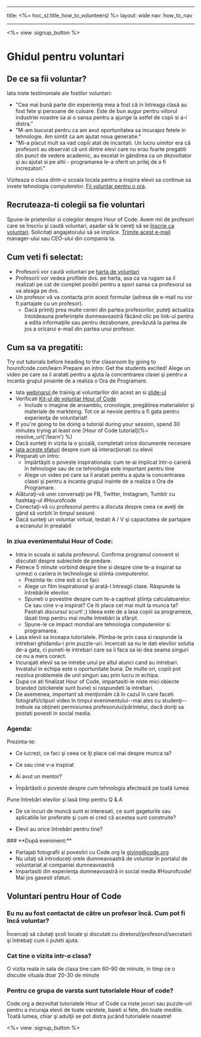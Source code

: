 * * *

title: <%= hoc_s(:title_how_to_volunteers) %> layout: wide nav: how_to_nav

* * *

<%= view :signup_button %>

# Ghidul pentru voluntari

## De ce sa fii voluntar?

Iata niste testimoniale ale fostilor voluntari:

  * "Cea mai bună parte din experienţa mea a fost că in întreaga clasă au fost fete şi persoane de culoare. Este de bun augur pentru viitorul industriei noastre sa ai o sansa pentru a ajunge la astfel de copii si a-i distra."
  * "M-am bucurat pentru ca am avut oportunitatea sa incurajez fetele in tehnologie. Am simtit ca am ajutat noua generatie."
  * "Mi-a placut mult sa vad copiii atat de incantati. Un lucru uimitor era că profesorii au observat că unii dintre elevi care nu erau foarte pregatiti din punct de vedere academic, au excelat in gândirea ca un dezvoltator şi au ajutat si pe altii - programarea le-a oferit un prilej de a fi increzatori."

Viziteaza o clasa dintr-o scoala locala pentru a inspira elevii sa continue sa invete tehnologia computerelor. [Fii voluntar pentru o ora](https://code.org/volunteer/engineer).

## Recruteaza-ti colegii sa fie voluntari

Spune-le prietenilor si colegilor despre Hour of Code. Avem mii de profesori care se înscriu şi caută voluntari, așadar să le cereţi să se [înscrie ca voluntari](https://code.org/volunteer). Solicitați angajatorului să se implice. [Trimite acest e-mail](https://hourofcode.com/promote/resources#email) manager-ului sau CEO-ului din compania ta.

## Cum veti fi selectat:

  * Profesorii vor caută voluntari pe [harta de voluntari](/volunteer/local) 
  * Profesorii vor vedea profilele dvs. pe harta, asa ca va rugam sa il realizati pe cat de complet posibil pentru a spori sansa ca profesorul sa va aleaga pe dvs.
  * Un profesor vă va contacta prin acest formular (adresa de e-mail nu vor fi partajate cu un profesor). 
      * Dacă primiţi prea multe cereri din partea profesorilor, puteţi actualiza întotdeauna preferinţele dumneavoastră făcând clic pe link-ul pentru a edita informaţiile sau pentru dezabonare, prevăzută la partea de jos a oricarui e-mail din partea unui profesor. 

## Cum sa va pregatiti:

Try out tutorials before heading to the classroom by going to hourofcode.com/learn Prepare an intro: Get the students excited! Alege un video pe care sa il aratati pentru a ajuta la concentrarea clasei şi pentru a incanta grupul pinainte de a realiza o Ora de Programare.

  * Iata [webinarul ](https://plus.google.com/events/ct1vlm9btosksrvlt7kggdoo0mk)de trainig al voluntarilor din acest an si [ slide-ul](https://docs.google.com/presentation/d/1-SRpceNbw3c-BtGYXKC3tTw3JSJ-5OZg6Ay4XFh7h50/edit?usp=sharing)
  * Verificati [Kit-ul de voluntar Hour of Code](https://docs.google.com/document/d/1PcrOW44tq_leRIAUWeUDy-gdrLJGIUNBB_feXF8b9w0/edit?usp=sharing) 
      * Include o imagine de ansamblu, cronologie, pregătirea materialelor şi materiale de markteing. Tot ce ai nevoie pentru a fi gata pentru experienţa de voluntariat!
  * If you're going to be doing a tutorial during your session, spend 30 minutes trying at least one [Hour of Code tutorial](%= resolve_url('/learn') %)
  * Dacă sunteţi in vizita la o şcoală, completati orice documente necesare
  * [Iata aceste sfaturi](https://code.org/files/CSTT_Volunteers.pdf) despre cum să interacţionati cu elevii
  * Preparati un intro: 
      * Împărtăşiti o poveste inspirationala: cum te-ai implicat într-o carieră în tehnologie sau de ce tehnologia este important pentru tine
      * Alege un video pe care sa il aratati pentru a ajuta la concentrarea clasei şi pentru a incanta grupul inainte de a realiza o Ora de Programare.
  * Alăturaţi-vă unei conversaţii pe FB, Twitter, Instagram, Tumblr cu hashtag-ul #Hourofcode
  * Conectaţi-vă cu profesorul pentru a discuta despre ceea ce aveţi de gând să vorbiti în timpul sesiunii
  * Dacă sunteţi un voluntar virtual, testati A / V şi capacitatea de partajare a ecranului în prealabil

### **In ziua evenimentului Hour of Code:**

  * Intra in scoala si saluta profesorul. Confirma programul convenit si discutati despre subiectele de predare.
  * Petrece 5 minute vorbind despre tine si despre cine te-a inspirat sa urmezi o cariera in technologie si stiinta computerelor. 
      * Prezinta-te: cine esti si ce faci
      * Alege un film inspirational şi arată-l întreagii clase. Răspunde la întrebările elevilor.
      * Spuneti o povestire despre cum te-a captivat ştiinţa calculatoarelor. Ce sau cine v-a inspirat? Ce iti place cel mai mult la munca ta? Pastrati discursul scurt! ;) Ideea este de a lasa copiii sa programeze, lăsati timp pentru mai multe întrebări la sfârşit.
      * Spune-le ce impact mondial are tehnologia computerelor si programarea.
  * Lasa elevii sa inceapa tutorialele. Plimba-te prin casa si raspunde la intrebari ghidandu-i prin puzzle-uri. Incercati sa nu le dati elevilor solutia de-a gata, ci puneti-le intrebari care sa ii faca sa isi dea seama singuri ce nu a mers corect.
  * Incurajati elevii sa se intrebe unul pe altul atunci cand au intrebari. Invatatul in echipa este o oportunitate buna. De multe ori, copiii pot rezolva problemele de unii singuri sau prin lucru in echipa. 
  * Dupa ce ati finalizat Hour of Code, impartasiti-le niste mici obiecte branded (stickerele sunt bune) si raspundeti la intrebari.
  * De asemenea, important să menţionăm că în cazul în care faceti fotografii/clipuri video în timpul evenimentului--mai ales cu studenţi--trebuie sa obţineti permisiunea profesorului/părintelui, dacă doriţi sa postati povesti in social media.

### **Agenda:**

Prezinta-te: </ul>

  * Ce lucrezi, ce faci şi ceea ce îţi place cel mai despre munca ta?
  * Ce sau cine v-a inspirat
  * Ai avut un mentor?
  * Împărtăsiti o poveste despre cum tehnologia afectează pe toată lumea</ul></td> </tr> 
    Pune întrebări elevilor şi lasă timp pentru Q & A </ul>
    
      * De ce locuri de muncă sunt ei interesati, ce sunt gageturile sau aplicatiile lor preferate şi cum ei cred că acestea sunt construite? 
      * Elevii au orice întrebări pentru tine?</ul></td> </tr> 
        </tbody> </table> 
        ### **După eveniment:**
        
          * Partajați fotografii și povestiri cu Code.org la giving@code.org
          * Nu uitaţi să introduceţi orele dumneavoastră de voluntar în portalul de voluntariat al companiei dumneavoastră 
          * Impartasiti din experienţa dumneavoastră in social media #Hourofcode! Mai jos gasesti sfaturi. 
        ## Voluntari pentru Hour of Code
        
        ### **Eu nu au fost contactat de către un profesor încă. Cum pot fi încă voluntar?**
        
        Încercaţi să căutaţi şcoli locale şi discutati cu diretorul/profesorul/secratarii şi întrebaţi cum ii puteti ajuta.
        
        ### **Cat tine o vizita intr-o clasa?**
        
        O vizita reala in sala de clasa tine cam 60-90 de minute, in timp ce o discutie vituala doar 20-30 de minute
        
        ### **Pentru ce grupa de varsta sunt tutorialele Hour of code?**
        
        Code.org a dezvoltat tutorialele Hour of Code ca niste jocuri sau puzzle-uri pentru a incuraja elevii de toate varstele, baieti si fete, din toate mediile. Toată lumea, chiar şi adulţii se pot distra jucând tutorialele noastre!
        
        <%= view :signup_button %>